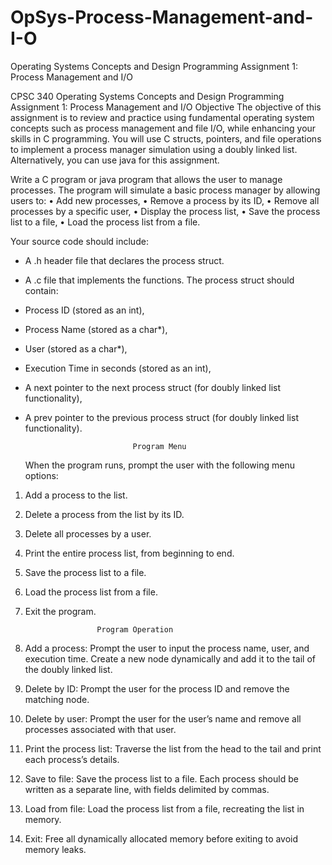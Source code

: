 # OpSys-Process-Management-and-I-O

Operating Systems Concepts and Design Programming Assignment 1: Process Management and I/O

CPSC 340
Operating Systems Concepts and Design
Programming Assignment 1: Process Management and I/O
Objective
The objective of this assignment is to review and practice using fundamental operating
system concepts such as process management and file I/O, while enhancing your skills in C
programming. You will use C structs, pointers, and file operations to implement a process
manager simulation using a doubly linked list. Alternatively, you can use java for this
assignment.

Write a C program or java program that allows the user to manage processes. The program
will simulate a basic process manager by allowing users to:
• Add new processes,
• Remove a process by its ID,
• Remove all processes by a specific user,
• Display the process list,
• Save the process list to a file,
• Load the process list from a file.

Your source code should include:

- A .h header file that declares the process struct.
- A .c file that implements the functions.
  The process struct should contain:
- Process ID (stored as an int),
- Process Name (stored as a char\*),
- User (stored as a char\*),
- Execution Time in seconds (stored as an int),
- A next pointer to the next process struct (for doubly linked list functionality),
- A prev pointer to the previous process struct (for doubly linked list functionality).

                              Program Menu

  When the program runs, prompt the user with the following menu options:

1.  Add a process to the list.
2.  Delete a process from the list by its ID.
3.  Delete all processes by a user.
4.  Print the entire process list, from beginning to end.
5.  Save the process list to a file.
6.  Load the process list from a file.
7.  Exit the program.

                        Program Operation

8.  Add a process: Prompt the user to input the process name, user, and execution time.
    Create a new node dynamically and add it to the tail of the doubly linked list.
9.  Delete by ID: Prompt the user for the process ID and remove the matching node.
10. Delete by user: Prompt the user for the user’s name and remove all processes associated
    with that user.
11. Print the process list: Traverse the list from the head to the tail and print each process’s
    details.
12. Save to file: Save the process list to a file. Each process should be written as a separate
    line, with fields delimited by commas.
13. Load from file: Load the process list from a file, recreating the list in memory.
14. Exit: Free all dynamically allocated memory before exiting to avoid memory leaks.

